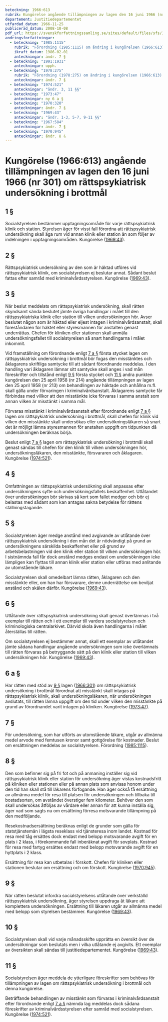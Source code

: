 ```yaml
---
beteckning: 1966:613
rubrik: Kungörelse angående tillämpningen av lagen den 16 juni 1966 (nr 301) om rättspsykiatrisk undersökning i brottmål
departement: Justitiedepartementet
utfardad_datum: 1966-11-25
publicerad_datum: 2008-10-08
pdf_url: https://svenskforfattningssamling.se/sites/default/files/sfs/1966-11/SFS1966-613.pdf
andringsforfattningar:
  - beteckning: "1985:1115"
    rubrik: "Förordning (1985:1115) om ändring i kungörelsen (1966:613) angående tillämpningen av lagen den 16 juni 1966 (nr 301) om rättspsykiatrisk undersökning i brottmål"
    ikraft_datum: 1986-02-01
    anteckningar: ändr. 7 §
  - beteckning: "1991:1931"
    anteckningar: upph.
  - beteckning: "1978:275"
    rubrik: "Förordning (1978:275) om ändring i kungörelsen (1966:613) angående tillämpningen av lagen den 16 juni 1966 (301) om rättspsykiatrisk undersökning i brottmål"
    anteckningar: ändr. 7 §
  - beteckning: "1974:521"
    anteckningar: "ändr. 3, 11 §§"
  - beteckning: "1973:47"
    anteckningar: ny 6 a §
  - beteckning: "1970:320"
    anteckningar: ändr. 7 §
  - beteckning: "1969:43"
    anteckningar: "ändr. 1-3, 5-7, 9-11 §§"
  - beteckning: "1967:584"
    anteckningar: ändr. 7 §
  - beteckning: "1970:945"
    anteckningar: ändr. 8 §
---
```


# Kungörelse (1966:613) angående tillämpningen av lagen den 16 juni 1966 (nr 301) om rättspsykiatrisk undersökning i brottmål

## 1 §

Socialstyrelsen bestämmer upptagningsområde för varje rättspsykiatrisk klinik och station. Styrelsen äger för visst fall förordna att rättspsykiatrisk undersökning skall äga rum vid annan klinik eller station än som följer av indelningen i upptagningsområden. Kungörelse ([1969:43](https://selex.se/eli/sfs/1969/43)).

## 2 §

Rättspsykiatrisk undersökning av den som är häktad utföres vid rättspsykiatrisk klinik, om socialstyrelsen ej beslutar annat. Sådant beslut fattas efter samråd med kriminalvårdsstyrelsen. Kungörelse ([1969:43](https://selex.se/eli/sfs/1969/43)).

## 3 §

När beslut meddelats om rättspsykiatrisk undersökning, skall rätten skyndsamt sända beslutet jämte övriga handlingar i målet till den rättspsykiatriska klinik eller station till vilken undersökningen hör. Avser beslutet någon som är häktad eller eljest intagen i kriminalvårdsanstalt, skall föreståndaren för häktet eller styresmannen för anstalten genast underrättas. Chefen för kliniken eller stationen skall anmäla undersökningsfallet till socialstyrelsen så snart handlingarna i målet inkommit.

Vid framställning om förordnande enligt [7 a §](#7a) första stycket lagen om rättspyskiatrisk undersökning i brottmål bör fogas den misstänktes och åklagarens skriftliga samtycke till att sådant förordnande meddelas. I den handling vari åklagaren lämnar sitt samtycke skall anges i vad mån föreskrifter och tillstånd enligt [9 §](#9) första stycket och [11 §](#11) andra punkten kungörelsen den 25 april 1958 (nr 214) angående tillämpningen av lagen den 25 april 1958 (nr 213) om behandlingen av häktade och anhållna m.fl. skall gälla under förvaringen i kriminalvårdsanstalt. Åklagarens samtycke får förbindas med villkor att den misstänkte icke förvaras i samma anstalt som annan vilken är misstänkt i samma mål.

Förvaras misstänkt i kriminalvårdsanstalt efter förordnande enligt [7 a §](#7a) lagen om rättspykiatrisk undersökning i brottmål, skall chefen för klinik vid vilken den misstänkte skall undersökas eller undersökningsläkaren så snart det är möjligt lämna styresmannen för anstalten uppgift om tidpunkten då undersökningen beräknas börja.

Beslut enligt [7 a §](#7a) lagen om rättspykiatrisk undersökning i brottmål skall genast sändas till chefen för den klinik till vilken undersökningen hör, undersökningsläkaren, den misstänkte, försvararen och åklagaren. Kungörelse ([1974:521](https://selex.se/eli/sfs/1974/521)).

## 4 §

Omfattningen av rättspsykiatrisk undersökning skall anpassas efter undersökningens syfte och undersökningsfallets beskaffenhet. Utlåtandet över undersökningen bör skrivas så kort som fallet medger och bör ej belastas med sådant som kan antagas sakna betydelse för rättens ställningstagande.

## 5 §

Socialstyrelsen äger medge anstånd med avgivande av utlåtande över rättspsykiatrisk undersökning i den mån det är nödvändigt på grund av undersökningens särskilda beskaffenhet eller på grund av arbetsbelastningen vid den klinik eller station till vilken undersökningen hör. I sistnämnda fall får dock anstånd medges endast om undersökningen icke lämpligen kan flyttas till annan klinik eller station eller utföras med anlitande av utomstående läkare.

Socialstyrelsen skall omedelbart lämna rätten, åklagaren och den misstänkte eller, om han har försvarare, denne underrättelse om beviljat anstånd och skälen därför. Kungörelse ([1969:43](https://selex.se/eli/sfs/1969/43)).

## 6 §

Utlåtande över rättspsykiatrisk undersökning skall genast överlämnas i två exemplar till rätten och i ett exemplar till vardera socialstyrelsen och kriminologiska centralarkivet. Därvid skola även handlingarna i målet återställas till rätten.

Om socialstyrelsen ej bestämmer annat, skall ett exemplar av utlåtandet jämte sådana handlingar angående undersökningen som icke överlämnats till rätten förvaras på betryggande sätt på den klinik eller station till vilken undersökningen hör. Kungörelse ([1969:43](https://selex.se/eli/sfs/1969/43)).

## 6 a §

Har rätten med stöd av [9 §](#9) lagen ([1966:301](https://selex.se/eli/sfs/1966/301)) om rättspsykiatrisk undersökning i brottmål förordnat att misstänkt skall intagas på rättspsykiatrisk klinik, skall undersökningsläkaren, när undersökningen avslutats, till rätten lämna uppgift om den tid under vilken den misstänkte på grund av förordnandet varit intagen på kliniken. Kungörelse ([1973:47](https://selex.se/eli/sfs/1973/47)).

## 7 §

För undersökning, som har utförts av utomstående läkare, utgår av allmänna medel arvode med femtusen kronor samt gottgörelse för kostnader. Beslut om ersättningen meddelas av socialstyrelsen. Förordning ([1985:1115](https://selex.se/eli/sfs/1985/1115)).

## 8 §

Den som befinner sig på fri fot och på anmaning inställer sig vid rättspsykiatrisk klinik eller station för undersökning äger vistas kostnadsfritt på kliniken eller stationen eller på annan plats som anvisas honom under den tid han skall stå till läkarens förfogande. Han äger också få ersättning av allmänna medel för resa till platsen för undersökningen och tillbaka till bostadsorten, om avståndet överstiger fem kilometer. Behöver den som skall undersökas åtföljas av vårdare eller annan för att kunna inställa sig, äger vad som sagts nu om ersättning förresa motsvarande tillämpning på den medföljande.

Resekostnadsersättning beräknas enligt de grunder som gälla för statstjänstemän i lägsta reseklass vid tjänsteresa inom landet. Kostnad för resa med tåg ersättes dock endast med belopp motsvarande avgift för en plats i 2 klass, i förekommande fall inberäknat avgift för sovplats. Kostnad för resa med fartyg ersättes endast med belopp motsvarande avgift för en hyttplats i 2 klass.

Ersättning för resa kan utbetalas i förskott. Chefen för kliniken eller stationen beslutar om ersättning och om förskott. Kungörelse ([1970:945](https://selex.se/eli/sfs/1970/945)).

## 9 §

När rätten beslutat infordra socialstyrelsens utlåtande över verkställd rättspsykiatrisk undersökning, äger styrelsen uppdraga åt läkare att komplettera undersökningen. Ersättning till läkaren utgår av allmänna medel med belopp som styrelsen bestämmer. Kungörelse ([1969:43](https://selex.se/eli/sfs/1969/43)).

## 10 §

Socialstyrelsen skall vid varje månadsskifte upprätta en översikt över de undersökningar som beslutats men i vilka utlåtande ej avgivits. Ett exemplar av översikten skall sändas till justitiedepartementet. Kungörelse ([1969:43](https://selex.se/eli/sfs/1969/43)).

## 11 §

Socialstyrelsen äger meddela de ytterligare föreskrifter som behövas för tillämpningen av lagen om rättspsykiatrisk undersökning i brottmål och denna kungörelse.

Beträffande behandlingen av misstänkt som förvaras i kriminalvårdsanstalt efter förordnande enligt [7 a §](#7a) nämnda lag meddelas dock sådana föreskrifter av kriminalvårdsstyrelsen efter samråd med socialstyrelsen. Kungörelse ([1974:521](https://selex.se/eli/sfs/1974/521)).